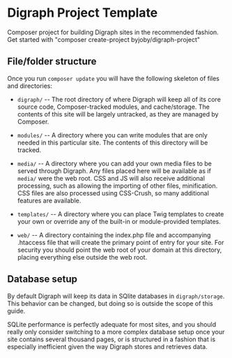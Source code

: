 # Digraph Project Template

Composer project for building Digraph sites in the recommended fashion. Get started with "composer create-project byjoby/digraph-project"

## File/folder structure

Once you run `composer update` you will have the following skeleton of files and directories:

*  `digraph/` -- The root directory of where Digraph will keep all of its core source code, Composer-tracked modules, and cache/storage. The contents of this site will be largely untracked, as they are managed by Composer.

*  `modules/` -- A directory where you can write modules that are only needed in this particular site. The contents of this directory will be tracked.

* `media/` -- A directory where you can add your own media files to be served through Digraph. Any files placed here will be available as if `media/` were the web root. CSS and JS will also receive additional processing, such as allowing the importing of other files, minification. CSS files are also processed using CSS-Crush, so many additional features are available.

* `templates/` -- A directory where you can place Twig templates to create your own or override any of the built-in or module-provided templates.

* `web/` -- A directory containing the index.php file and accompanying .htaccess file that will create the primary point of entry for your site. For security you should point the web root of your domain at this directory, placing everything else outside the web root.

## Database setup

By default Digraph will keep its data in SQlite databases in `digraph/storage`. This behavior can be changed, but doing so is outside the scope of this guide.

SQLite performance is perfectly adequate for most sites, and you should really only consider switching to a more complex database setup once your site contains several thousand pages, or is structured in a fashion that is especially inefficient given the way Digraph stores and retrieves data.
